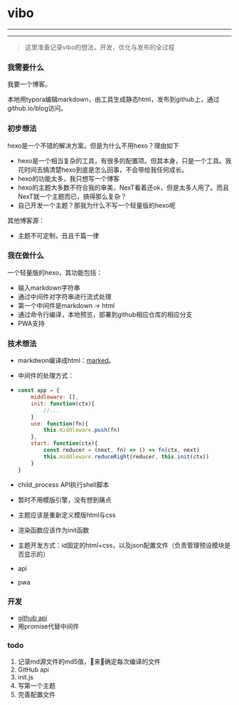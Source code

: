 # vibo

---

---

> 这里准备记录vibo的想法，开发，优化与发布的全过程

### 我需要什么

我要一个博客。

本地用typora编辑markdown，由工具生成静态html，发布到github上，通过github.io/blog访问。

### 初步想法

hexo是一个不错的解决方案。但是为什么不用hexo？理由如下

- hexo是一个相当复杂的工具，有很多的配置项。但其本身，只是一个工具。我花时间去搞清楚hexo到底是怎么回事，不会带给我任何成长。
- hexo的功能太多，我只想写一个博客
- hexo的主题大多数不符合我的审美，NexT看着还ok，但是太多人用了。而且NexT就一个主题而已，搞得那么复杂？
- 自己开发一个主题？那我为什么不写一个轻量版的hexo呢

其他博客源：

- 主题不可定制，丑且千篇一律

### 我在做什么

一个轻量版的hexo，其功能包括：

- 输入markdown字符串
- 通过中间件对字符串进行流式处理
- 第一个中间件是markdown -> html
- 通过命令行编译，本地预览，部署到github相应仓库的相应分支
- PWA支持

### 技术想法

- markdwon编译成html：[marked](https://marked.js.org/#/README.md)。

- 中间件的处理方式：

- ```javascript
  const app = {
      middleware: [],
      init: function(ctx){
          //...
      }
      use: function(fn){
          this.middleware.push(fn)
      },
      start: function(ctx){
          const reducer = (next, fn) => () => fn(ctx, next)
          this.middleware.reduceRight(reducer, this.init(ctx))
      }
  }
  ```

- child_process API执行shell脚本

- 暂时不用模版引擎，没有想到痛点

- 主题应该是重新定义模版html与css

- 渲染函数应该作为init函数

- 主题开发方式：id固定的html+css，以及json配置文件（负责管理预设模块是否显示的）

- api

- pwa

### 开发

- [github api](https://developer.github.com/v3/)
- 用promise代替中间件

### todo

1. 记录md源文件的md5值，来确定每次编译的文件
2. GitHub api
3. init.js
4. 写第一个主题
5. 完善配置文件